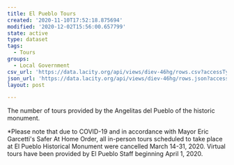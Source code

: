 ```yaml
---
title: El Pueblo Tours
created: '2020-11-10T17:52:18.875694'
modified: '2020-12-02T15:56:00.657799'
state: active
type: dataset
tags:
  - Tours
groups:
  - Local Government
csv_url: 'https://data.lacity.org/api/views/diev-46hg/rows.csv?accessType=DOWNLOAD'
json_url: 'https://data.lacity.org/api/views/diev-46hg/rows.json?accessType=DOWNLOAD'
layout: post

---
```

The number of tours provided by the Angelitas del Pueblo of the historic monument.

*Please note that due to COVID-19 and in accordance with Mayor Eric Garcetti's Safer At Home Order, all in-person tours scheduled to take place at El Pueblo Historical Monument were cancelled March 14-31, 2020. Virtual tours have been provided by El Pueblo Staff beginning April 1, 2020.

